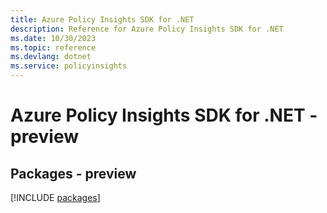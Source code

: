 ```yaml
---
title: Azure Policy Insights SDK for .NET
description: Reference for Azure Policy Insights SDK for .NET
ms.date: 10/30/2023
ms.topic: reference
ms.devlang: dotnet
ms.service: policyinsights
---
```

# Azure Policy Insights SDK for .NET - preview
## Packages - preview
[!INCLUDE [packages](policy-insights-index.md)]